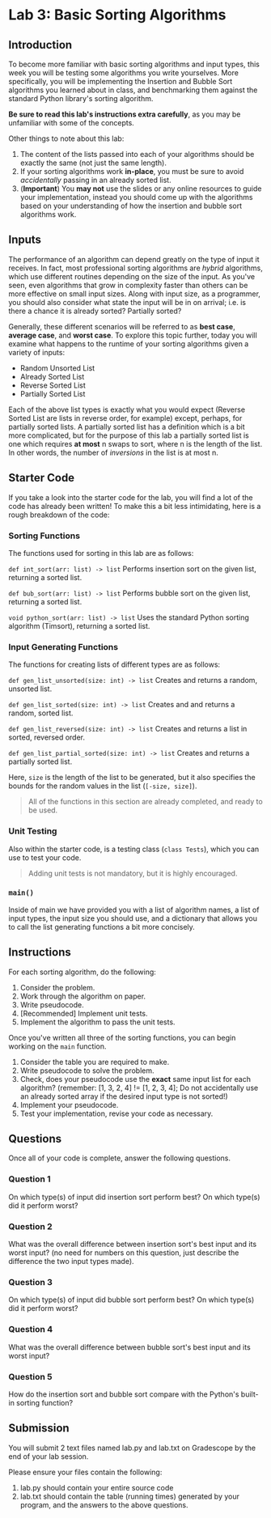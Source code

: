 # Lab 3: Basic Sorting Algorithms

## Introduction

To become more familiar with basic sorting algorithms and input types, this week you will be testing some algorithms you write yourselves.
More specifically, you will be implementing the Insertion and Bubble Sort algorithms you learned about in class, and benchmarking them against the standard Python library's sorting algorithm.

**Be sure to read this lab's instructions extra carefully**, as you may be unfamiliar with some of the concepts.

Other things to note about this lab:

1. The content of the lists passed into each of your algorithms should be exactly the same (not just the same length).
2. If your sorting algorithms work **in-place**, you must be sure to avoid *accidentally* passing in an already sorted list.
3. (**Important**) You **may not** use the slides or any online resources to guide your implementation, instead you should come up with the algorithms based on your understanding of how the insertion and bubble sort algorithms work.

## Inputs

The performance of an algorithm can depend greatly on the type of input it receives.
In fact, most professional sorting algorithms are *hybrid* algorithms, which use different routines depending on the size of the input.
As you've seen, even algorithms that grow in complexity faster than others can be more effective on small input sizes.
Along with input size, as a programmer, you should also consider what state the input will be in on arrival; i.e. is there a chance it is already sorted? Partially sorted?

Generally, these different scenarios will be referred to as **best case**, **average case**, and **worst case**.
To explore this topic further, today you will examine what happens to the runtime of your sorting algorithms given a variety of inputs:

- Random Unsorted List
- Already Sorted List
- Reverse Sorted List
- Partially Sorted List

Each of the above list types is exactly what you would expect (Reverse Sorted List are lists in reverse order, for example) except, perhaps, for partially sorted lists.
A partially sorted list has a definition which is a bit more complicated, but for the purpose of this lab a partially sorted list is one which requires **at most** n swaps to sort, where n is the length of the list.
In other words, the number of *inversions* in the list is at most n.

## Starter Code

If you take a look into the starter code for the lab, you will find a lot of the code has already been written!
To make this a bit less intimidating, here is a rough breakdown of the code:

### Sorting Functions

The functions used for sorting in this lab are as follows:

`def int_sort(arr: list) -> list` Performs insertion sort on the given list, returning a sorted list.

`def bub_sort(arr: list) -> list` Performs bubble sort on the given list, returning a sorted list.

`void python_sort(arr: list) -> list` Uses the standard Python sorting algorithm (Timsort), returning a sorted list.

### Input Generating Functions

The functions for creating lists of different types are as follows:

`def gen_list_unsorted(size: int) -> list` Creates and returns a random, unsorted list.

`def gen_list_sorted(size: int) -> list` Creates and and returns a random, sorted list.

`def gen_list_reversed(size: int) -> list` Creates and returns a list in sorted, reversed order.

`def gen_list_partial_sorted(size: int) -> list` Creates and returns a partially sorted list.

Here, `size` is the length of the list to be generated, but it also specifies the bounds for the random values in the list (`[-size, size]`).

> All of the functions in this section are already completed, and ready to be used.

### Unit Testing

Also within the starter code, is a testing class (`class Tests`), which you can use to test your code.

> Adding unit tests is not mandatory, but it is highly encouraged.

### `main()`

Inside of main we have provided you with a list of algorithm names, a list of input types, the input size you should use, and a dictionary that allows you to call the list generating functions a bit more concisely.

## Instructions

For each sorting algorithm, do the following:

1. Consider the problem.
2. Work through the algorithm on paper.
3. Write pseudocode.
4. [Recommended] Implement unit tests.
5. Implement the algorithm to pass the unit tests.

Once you've written all three of the sorting functions, you can begin working on the `main` function.

1. Consider the table you are required to make.
2. Write pseudocode to solve the problem.
3. Check, does your pseudocode use the **exact** same input list for each algorithm? (remember: [1, 3, 2, 4] != [1, 2, 3, 4]; Do not accidentally use an already sorted array if the desired input type is not sorted!)
4. Implement your pseudocode.
5. Test your implementation, revise your code as necessary.

## Questions

Once all of your code is complete, answer the following questions.

### Question 1

On which type(s) of input did insertion sort perform best? On which type(s) did it perform worst?

### Question 2

What was the overall difference between insertion sort's best input and its worst input? (no need for numbers on this question, just describe the difference the two input types made).

### Question 3

On which type(s) of input did bubble sort perform best? On which type(s) did it perform worst?

### Question 4

What was the overall difference between bubble sort's best input and its worst input?

### Question 5

How do the insertion sort and bubble sort compare with the Python's built-in sorting function?

## Submission

You will submit 2 text files named lab.py and lab.txt on Gradescope by the end of your lab session.

Please ensure your files contain the following:

1. lab.py should contain your entire source code
2. lab.txt should contain the table (running times) generated by your program, and the answers to the above questions.
